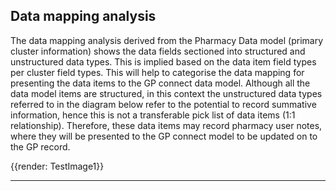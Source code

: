 ## Data mapping analysis
The data mapping analysis derived from the Pharmacy Data model (primary cluster information) shows the data fields sectioned into structured and unstructured data types. This is implied based on the data item field types per cluster field types.  This will help to categorise the data mapping for presenting the data items to the GP connect data model.  Although all the data model items are structured, in this context the unstructured data types referred to in the diagram below refer to the potential to record summative information, hence this is not a transferable pick list of data items (1:1 relationship).  Therefore, these data items may record pharmacy user notes, where they will be presented to the GP connect model to be updated on to the GP record.      

{{render: TestImage1}}

----



